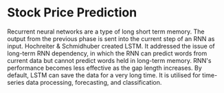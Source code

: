 # Stock Price Prediction
Recurrent neural networks are a type of long short term memory. The output from the previous phase is sent into the current step of an RNN as input. Hochreiter & Schmidhuber created LSTM. It addressed the issue of long-term RNN dependency, in which the RNN can predict words from current data but cannot predict words held in long-term memory. RNN's performance becomes less effective as the gap length increases. By default, LSTM can save the data for a very long time. It is utilised for time-series data processing, forecasting, and classification.
